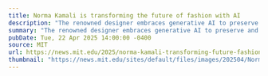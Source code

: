 ```yaml
---
title: Norma Kamali is transforming the future of fashion with AI
description: "The renowned designer embraces generative AI to preserve and propel her legacy."
summary: "The renowned designer embraces generative AI to preserve and propel her legacy."
pubDate: Tue, 22 Apr 2025 14:00:00 -0400
source: MIT
url: https://news.mit.edu/2025/norma-kamali-transforming-future-fashion-ai-0422
thumbnail: "https://news.mit.edu/sites/default/files/images/202504/Norma-Kamali.jpg"
---
```


